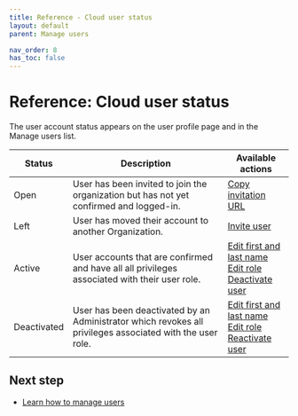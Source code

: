 ```yaml
---
title: Reference - Cloud user status
layout: default
parent: Manage users

nav_order: 8
has_toc: false
---
```


# Reference: Cloud user status

The user account status appears on the user profile page and in the Manage users list.

| Status | Description | Available actions |
|---|---|---|
| Open | User has been invited to join the organization but has not yet confirmed and logged-in. | [Copy invitation URL](/docs/cloud/cloud-users/cloud-user-invite#provide-invitation-url-optional) |
| Left | User has moved their account to another Organization. | [Invite user](/docs/cloud/cloud-users/cloud-user-invite) |
| Active | User accounts that are confirmed and have all all privileges associated with their user role. | [Edit first and last name](/docs/cloud/cloud-users/cloud-user-edit-details)<br/>[Edit role](/docs/cloud/cloud-users/cloud-user-edit-role)<br/>[Deactivate user](/docs/cloud/cloud-users/cloud-user-deactivate) |
| Deactivated | User has been deactivated by an Administrator which revokes all privileges associated with the user role. | [Edit first and last name](/docs/cloud/cloud-users/cloud-user-edit-details)<br/>[Edit role](/docs/cloud/cloud-users/cloud-user-edit-role)<br/>[Reactivate user](/docs/cloud/cloud-users/cloud-user-deactivate#reactivate-a-user) |

## Next step

* [Learn how to manage users](/docs/cloud/cloud-users/cloud-users-manage)
